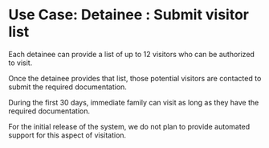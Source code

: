 # Use Case: Detainee : Submit visitor list

Each detainee can provide a list of up to 12 visitors who can be authorized to visit.  

Once the detainee provides that list, those potential visitors are contacted to submit the required documentation.

During the first 30 days, immediate family can visit as long as they have the required documentation.

For the initial release of the system, we do not plan to provide automated support for this aspect of visitation.
